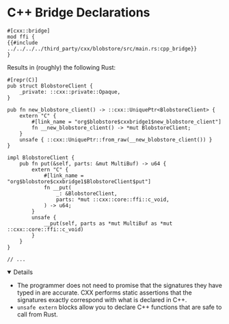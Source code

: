 # C++ Bridge Declarations

```rust,ignore
#[cxx::bridge]
mod ffi {
{{#include ../../../../third_party/cxx/blobstore/src/main.rs:cpp_bridge}}
}
```

Results in (roughly) the following Rust:

```rust,ignore
#[repr(C)]
pub struct BlobstoreClient {
    _private: ::cxx::private::Opaque,
}

pub fn new_blobstore_client() -> ::cxx::UniquePtr<BlobstoreClient> {
    extern "C" {
        #[link_name = "org$blobstore$cxxbridge1$new_blobstore_client"]
        fn __new_blobstore_client() -> *mut BlobstoreClient;
    }
    unsafe { ::cxx::UniquePtr::from_raw(__new_blobstore_client()) }
}

impl BlobstoreClient {
    pub fn put(&self, parts: &mut MultiBuf) -> u64 {
        extern "C" {
            #[link_name = "org$blobstore$cxxbridge1$BlobstoreClient$put"]
            fn __put(
                _: &BlobstoreClient,
                parts: *mut ::cxx::core::ffi::c_void,
            ) -> u64;
        }
        unsafe {
            __put(self, parts as *mut MultiBuf as *mut ::cxx::core::ffi::c_void)
        }
    }
}

// ...
```

<details open='true'>

- The programmer does not need to promise that the signatures they have typed in
  are accurate. CXX performs static assertions that the signatures exactly
  correspond with what is declared in C++.
- `unsafe extern` blocks allow you to declare C++ functions that are safe to
  call from Rust.

</details>
